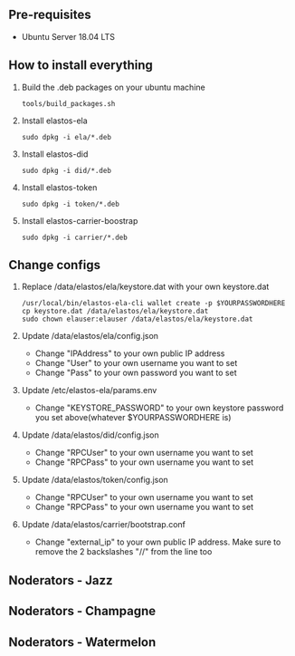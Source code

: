 ## Pre-requisites
- Ubuntu Server 18.04 LTS

## How to install everything
1. Build the .deb packages on your ubuntu machine
    ```
    tools/build_packages.sh
    ```

2. Install elastos-ela
    ```
    sudo dpkg -i ela/*.deb
    ```

3. Install elastos-did
    ```
    sudo dpkg -i did/*.deb
    ```

4. Install elastos-token
    ```
    sudo dpkg -i token/*.deb
    ```

5. Install elastos-carrier-boostrap
    ```
    sudo dpkg -i carrier/*.deb
    ```

## Change configs
1. Replace /data/elastos/ela/keystore.dat with your own keystore.dat
    ```
    /usr/local/bin/elastos-ela-cli wallet create -p $YOURPASSWORDHERE
    cp keystore.dat /data/elastos/ela/keystore.dat
    sudo chown elauser:elauser /data/elastos/ela/keystore.dat
    ```

2. Update /data/elastos/ela/config.json
    - Change "IPAddress" to your own public IP address
    - Change "User" to your own username you want to set
    - Change "Pass" to your own password you want to set
3. Update /etc/elastos-ela/params.env
    - Change "KEYSTORE_PASSWORD" to your own keystore password you set above(whatever $YOURPASSWORDHERE is)
3. Update /data/elastos/did/config.json
    - Change "RPCUser" to your own username you want to set
    - Change "RPCPass" to your own username you want to set
4. Update /data/elastos/token/config.json
    - Change "RPCUser" to your own username you want to set
    - Change "RPCPass" to your own username you want to set
5. Update /data/elastos/carrier/bootstrap.conf
    - Change "external_ip" to your own public IP address. Make sure to remove the 2 backslashes "//" from the line too

## Noderators - Jazz


## Noderators - Champagne


## Noderators - Watermelon